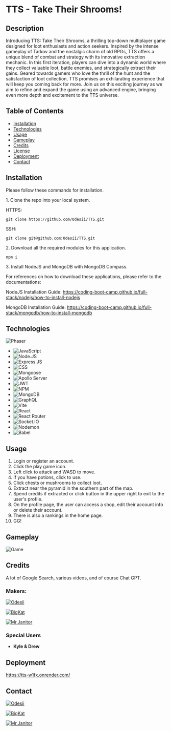 # TTS - Take Their Shrooms!

## Description

Introducing TTS: Take Their Shrooms, a thrilling top-down multiplayer game designed for loot enthusiasts and action seekers. Inspired by the intense gameplay of Tarkov and the nostalgic charm of old RPGs, TTS offers a unique blend of combat and strategy with its innovative extraction mechanic. In this first iteration, players can dive into a dynamic world where they collect valuable loot, battle enemies, and strategically extract their gains. Geared towards gamers who love the thrill of the hunt and the satisfaction of loot collection, TTS promises an exhilarating experience that will keep you coming back for more. Join us on this exciting journey as we aim to refine and expand the game using an advanced engine, bringing even more depth and excitement to the TTS universe.

## Table of Contents

- [Installation](#installation)
- [Technologies](#technologies)
- [Usage](#usage)
- [Gameplay](#Gameplay)
- [Credits](#credits)
- [License](#license)
- [Deployment](#deployment)
- [Contact](#contact)

## Installation

Please follow these commands for installation.

1\. Clone the repo into your local system.

HTTPS:
```
git clone https://github.com/Odesii/TTS.git
```

SSH:
```
git clone git@github.com:Odesii/TTS.git
```

2\. Download all the required modules for this application.

```
npm i
```

3\. Install NodeJS and MongoDB with MongoDB Compass.

For references on how to download these applications, please refer to the documentations:

NodeJS Installation Guide: https://coding-boot-camp.github.io/full-stack/nodejs/how-to-install-nodejs

MongoDB Installation Guide: https://coding-boot-camp.github.io/full-stack/mongodb/how-to-install-mongodb

## Technologies

![Phaser](https://cdn.phaser.io/images/logo/phaser-logo.png)

- ![JavaScript](https://img.shields.io/badge/JavaScript-black?style=for-the-badge&logo=Javascript)
- ![Node.JS](https://img.shields.io/badge/Node.JS-black.svg?style=for-the-badge&logo=nodedotjs) 
- ![Express.JS](https://img.shields.io/badge/Express.JS-black?style=for-the-badge&logo=express)
- ![CSS](https://img.shields.io/badge/CSS-black.svg?style=for-the-badge&logo=CSS3&logoColor=1572B6)
- ![Mongoose](https://img.shields.io/badge/Mongoose-black.svg?style=for-the-badge&logo=Mongoose&logoColor=880000)
- ![Apollo Server](https://img.shields.io/badge/Apollo%20Server-black?&style=for-the-badge&logo=Apollo%20GraphQL&logoColor=311C87)
- ![JWT](https://img.shields.io/badge/JWT-000000?style=for-the-badge&logo=JSON%20web%20tokens)
- ![NPM](https://img.shields.io/badge/NPM-black?style=for-the-badge&logo=npm)
- ![MongoDB](https://img.shields.io/badge/MongoBD-black?style=for-the-badge&logo=mongodb)
- ![GraphQL](https://img.shields.io/badge/GraphQL-black?style=for-the-badge&logo=graphql&logoColor=E10098)
- ![Vite](https://img.shields.io/badge/Vite-black?style=for-the-badge&logo=vite)
- ![React](https://img.shields.io/badge/React-black?style=for-the-badge&logo=react)
- ![React Router](https://img.shields.io/badge/React_Router-black?style=for-the-badge&logo=react-router)
- ![Socket.IO](https://img.shields.io/badge/Socket.IO-010101?&style=for-the-badge&logo=Socket.io)
- ![Nodemon](https://img.shields.io/badge/Nodemon-black.svg?style=for-the-badge&logo=nodemon)
- ![Babel](https://img.shields.io/badge/Babel-black?style=for-the-badge&logo=babel)

## Usage

1. Login or register an account.
2. Click the play game icon.
3. Left click to attack and WASD to move.
4. If you have potions, click to use.
5. Click chests or mushrooms to collect loot.
6. Extract near the pyramid in the southern part of the map.
7. Spend credits if extracted or click button in the upper right to exit to the user's profile.
8. On the profile page, the user can access a shop, edit their account info or delete their account.
9. There is also a rankings in the home page.
10. GG!

## Gameplay

![Game](https://i.imgur.com/wsqWvHh.gif)

## Credits  

A lot of Google Search, various videos, and of course Chat GPT.

### Makers:

[![Odesii](https://img.shields.io/badge/Odesii-black?style=for-the-badge&logo=github&link=https://github.com/Odesii)](https://github.com/Odesii)

[![BigKat](https://img.shields.io/badge/BigKat-black?style=for-the-badge&logo=github&link=https://github.com/KitKatBar)](https://github.com/KitKatBar)

[![Mr.Janitor](https://img.shields.io/badge/Mr.Janitor-black?style=for-the-badge&logo=github&link=https://github.com/RTAKA808)](https://github.com/RTAKA808)

### Special Users

- **Kyle & Drew**

## Deployment

  https://tts-w1fx.onrender.com/

## Contact

[![Odesii](https://img.shields.io/badge/Odesii-black?style=for-the-badge&logo=github&link=https://github.com/Odesii)](https://github.com/Odesii)

[![BigKat](https://img.shields.io/badge/BigKat-black?style=for-the-badge&logo=github&link=https://github.com/KitKatBar)](https://github.com/KitKatBar)

[![Mr.Janitor](https://img.shields.io/badge/Mr.Janitor-black?style=for-the-badge&logo=github&link=https://github.com/RTAKA808)](https://github.com/RTAKA808)
